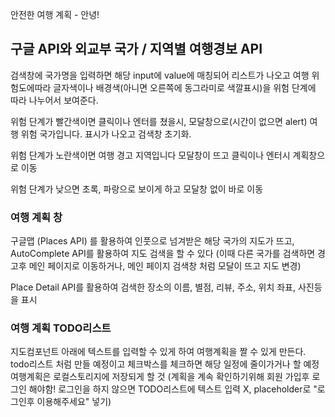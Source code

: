안전한 여행 계획 - 안녕!

## 구글 API와 외교부 국가 / 지역별 여행경보 API

검색창에 국가명을 입력하면 해당 input에 value에 매칭되어 리스트가 나오고
여행 위험도에따라 글자색이나 배경색(아니면 오른쪽에 동그라미로 색깔표시)을 위험 단계에 따라 나누어서 보여준다.

위험 단계가 빨간색이면 클릭이나 엔터를 쳤을시, 모달창으로(시간이 없으면 alert) 여행 위험 국가입니다. 표시가 나오고 검색창 초기화.

위험 단계가 노란색이면 여행 경고 지역입니다 모달창이 뜨고 클릭이나 엔터시 계획창으로 이동

위험 단계가 낮으면 초록, 파랑으로 보이게 하고 모달창 없이 바로 이동

### 여행 계획 창

구글맵 (Places API) 를 활용하여 인풋으로 넘겨받은 해당 국가의 지도가 뜨고, AutoComplete API를 활용하여 지도 검색을 할 수 있다
(이때 다른 국가를 검색하면 경고후 메인 페이지로 이동하거나, 메인 페이지 검색창 처럼 모달이 뜨고 지도 변경)

Place Detail API를 활용하여 검색한 장소의 이름, 별점, 리뷰, 주소, 위치 좌표, 사진등을 표시

### 여행 계획 TODO리스트

지도컴포넌트 아래에 텍스트를 입력할 수 있게 하여 여행계획을 짤 수 있게 만든다.
todo리스트 처럼 만들 예정이고 체크박스를 체크하면 해당 일정에 줄이가거나 할 예정
여행계획은 로컬스토리지에 저장되게 할 것
(계획을 계속 확인하기위해 회원 가입후 로그인 해야함!
로그인을 하지 않으면 TODO리스트에 텍스트 입력 X, placeholder로 "로그인후 이용해주세요" 넣기)
